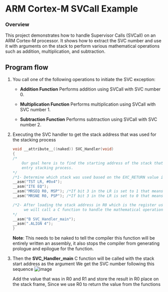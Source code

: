 # ARM Cortex-M SVCall Example

### Overview

This project demonstrates how to handle Supervisor Calls (SVCall) on an ARM Cortex-M processor. It shows how to extract the SVC number and use it with arguments on the stack to perform various mathematical operations such as addition, multiplication, and subtraction.

## Program flow

1. You call one of the following operations to initiate the SVC exception:

    - **Addition Function** Performs addition using SVCall with SVC number 0.

    - **Multiplication Function** Performs multiplication using SVCall with SVC number 1.

    - **Subtraction Function** Performs subtraction using SVCall with SVC number 2.

2. Executing the SVC handler to get the stack address that was used for the stacking process

    ```c
    void __attribute__((naked)) SVC_Handler(void)
    {
    /*
        Our goal here is to find the starting address of the stack that was used for the exception
        entry stacking process.
    */
    /*1- Determine which stack was used based on the EXC_RETURN value in the LR*/
    __asm("TST LR, #0x4");
    __asm("ITE EQ");
    __asm("MRSEQ R0, MSP"); /*If bit 3 in the LR is set to 1 that means we used the main stack*/
    __asm("MRSNE R0, PSP"); /*If bit 3 in the LR is set to 0 that means we used the process stack*/

    /*2- After loading the stack address in R0 which is the register used to pass arguments between functions
         we will call a C function to handle the mathematical operations
    */
    __asm("B SVC_Handler_main");
    __asm(".ALIGN 4");
    }
    ```

    **Note**: This needs to be naked to tell the compiler this function will
    be entirely written an assembly, it also stops the compiler from generating
    prologue and epilogue for the function.

3. Then the **SVC_Handler_main** C function will be called with the stack start address as the argument
    We get the SVC number following this sequence
    ![image](https://github.com/eidHossam/Master-Embedded-Systems/assets/106603484/21dc3463-d4b7-47e5-b2fd-8d2df6d8e7c6)

    Add the value that was in R0 and R1 and store the result in R0 place on the stack frame,
    Since we use R0 to return the value from the functions
